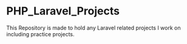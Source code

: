 # PHP_Laravel_Projects
This Repository is made to hold any Laravel related projects I work on including practice projects.
